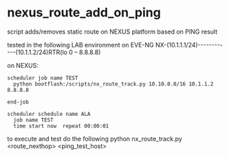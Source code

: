 # nexus_route_add_on_ping
script adds/removes static route on NEXUS platform based on PING result

tested in the following LAB environment on EVE-NG
NX-(10.1.1.1/24)------------(10.1.1.2/24)RTR(lo 0 – 8.8.8.8)

on NEXUS:
```
scheduler job name TEST
  python bootflash:/scripts/nx_route_track.py 10.10.0.0/16 10.1.1.2 8.8.8.8
 
end-job
 
scheduler schedule name ALA
  job name TEST
  time start now  repeat 00:00:01
```


to execute and test do the following
python nx_route_track.py <route> <route_nexthop> <ping_test_host>
